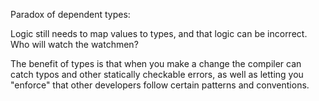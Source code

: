 Paradox of dependent types:

Logic still needs to map values to types, and that logic can be incorrect. Who will watch the watchmen?

The benefit of types is that when you make a change the compiler can catch typos and other statically checkable errors, as well as letting you "enforce" that other developers follow certain patterns and conventions. 